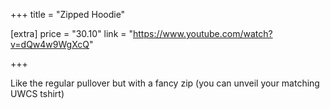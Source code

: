 +++
title = "Zipped Hoodie"

[extra]
price = "30.10"
link = "https://www.youtube.com/watch?v=dQw4w9WgXcQ"

+++

Like the regular pullover but with a fancy zip (you can unveil your matching UWCS tshirt)